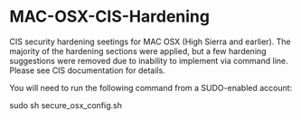 # MAC-OSX-CIS-Hardening
CIS security hardening seetings for MAC OSX (High Sierra and earlier). The majority of the hardening sections were applied, but a few hardening suggestions were removed due to inability to implement via command line. Please see CIS documentation for details. 

You will need to run the following command from a SUDO-enabled account:

sudo sh secure_osx_config.sh
